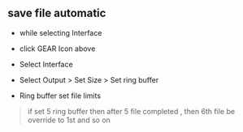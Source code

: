 ## save file automatic

* while selecting Interface
* click GEAR Icon above
* Select Interface
* Select Output > Set Size > Set ring buffer

* Ring buffer set file limits
> if set 5 ring buffer then after 5 file completed , then 6th file be override to 1st and so on
